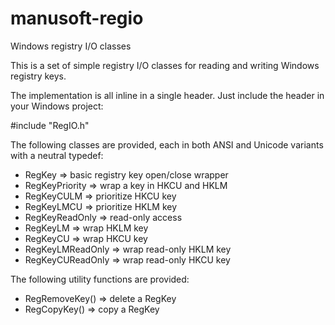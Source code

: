 # manusoft-regio
Windows registry I/O classes

This is a set of simple registry I/O classes for reading and writing
Windows registry keys.

The implementation is all inline in a single header. Just include the
header in your Windows project:

#include "RegIO.h"

The following classes are provided, each in both ANSI and Unicode
variants with a neutral typedef:
- RegKey
    => basic registry key open/close wrapper
- RegKeyPriority
    => wrap a key in HKCU and HKLM
- RegKeyCULM
    => prioritize HKCU key
- RegKeyLMCU
    => prioritize HKLM key
- RegKeyReadOnly
    => read-only access
- RegKeyLM
    => wrap HKLM key
- RegKeyCU
    => wrap HKCU key
- RegKeyLMReadOnly
    => wrap read-only HKLM key
- RegKeyCUReadOnly
    => wrap read-only HKCU key

The following utility functions are provided:
- RegRemoveKey()
    => delete a RegKey
- RegCopyKey()
    => copy a RegKey

